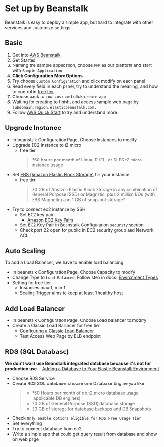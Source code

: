 # Set up by Beanstalk

Beanstalk is easy to deploy a simple app, but hard to integrate with other services and customize settings.

## Basic

1. Get into [AWS Beanstalk](https://aws.amazon.com/tw/elasticbeanstalk/)
1. Get Started
1. Naming the sample application, choose `PHP` as our platform and start with `Sample Application`
1. **Click Configuration More Options**
1. Try choose `Custom Configuration` and click modify on each panel
1. Read every field in each panel, try to understand the meaning, and how to control in [free tier](aws.amazon.com/free)
1. Choose back to `Low Cost` and click `Create app`
1. Waiting for creating to finish, and access sample web page by `subdomain.region.elasticbeanstalk.com.`
1. Follow [AWS Quick Start](https://docs.aws.amazon.com/quickstarts/latest/webapp/welcome.html) to try and understand more.

## Upgrade Instance

* In beanstalk Configuration Page, Choose Instances to modify
* Upgrade EC2 instance to t2.micro
  * free tier
    > 750 hours per month of Linux, RHEL, or SLES t2.micro instance usage
* Set [EBS (Amazon Elastic Block Storage)](https://aws.amazon.com/ebs/) for your instance
  * free tier
    > 30 GB of Amazon Elastic Block Storage in any combination of General Purpose (SSD) or Magnetic, plus 2 million I/Os (with EBS Magnetic) and 1 GB of snapshot storage*
* Try to connect ec2 instance by SSH
  * Set EC2 key pair
    * [Amazon EC2 Key Pairs](https://docs.aws.amazon.com/AWSEC2/latest/UserGuide/ec2-key-pairs.html)
  * Set EC2 Key Pair in Beanstalk Configuration `security` section
  * Check port 22 open for public in EC2 security group and Network ACL

## Auto Scaling

To add a Load Balancer, we have to enable load balancing

* In beanstalk Configuration Page, Choose Capacity to modify
* Change Type to `Load Balanced`, Follow step in docs: [Environment Types](https://docs.aws.amazon.com/elasticbeanstalk/latest/dg/using-features-managing-env-types.html#using-features.managing.changetype)
* Setting for free tier
  * Instances max:1, min:1
  * Scaling Trigger aims to keep at least 1 healthy host

## Add Load Balancer

* In beanstalk Configuration Page, Choose Load balancer to modify
* Create a Classic Load Balancer for free tier
  * [Configuring a Classic Load Balancer](https://docs.aws.amazon.com/elasticbeanstalk/latest/dg/environments-cfg-clb.html)
  * Test Access Web Page by ELB endpoint

## RDS (SQL Database)

**We don't want use Beanstalk integrated database because it's not for production use**
─ [Adding a Database to Your Elastic Beanstalk Environment](https://docs.aws.amazon.com/elasticbeanstalk/latest/dg/using-features.managing.db.html)

* Choose RDS Service
* Create RDS SQL database, choose one Database Engine you like
  > * 750 Hours per month of db.t2.micro database usage (applicable DB engines)
  > * 20 GB of General Purpose (SSD) database storage
  > * 20 GB of storage for database backups and DB Snapshots
* Check `Only enable options eligible for RDS Free Usage Tier`
* Set everything
* Try to connect database from ec2
* Write a simple app that could get query result from database and show on web page
